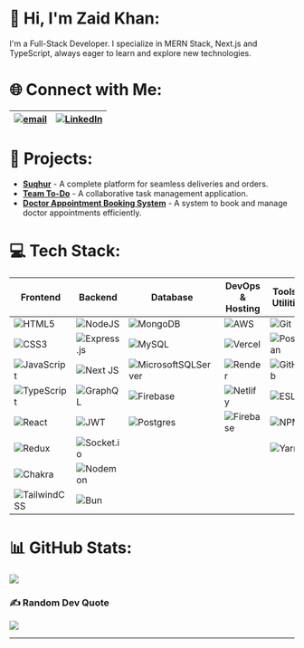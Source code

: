 # 💫 Hi, I'm Zaid Khan:
I'm a Full-Stack Developer. I specialize in MERN Stack, Next.js and TypeScript, always eager to learn and explore new technologies.


# 🌐 Connect with Me:

|[![email](https://img.shields.io/badge/Email-D14836?logo=gmail&logoColor=white)](mailto:zaid707khan@gmail.com)|[![LinkedIn](https://img.shields.io/badge/LinkedIn-%230077B5.svg?logo=linkedin&logoColor=white)](https://linkedin.com/in/m-zaid-khan29)|
|------|--------|


# 🚀 Projects:

- **[Suqhur](https://suqhur.com/)** - A complete platform for seamless deliveries and orders.  
- **[Team To-Do](https://team-todo-seven.vercel.app/)** - A collaborative task management application.  
- **[Doctor Appointment Booking System](https://doctor-appointment-booking-system-docto.vercel.app/)** - A system to book and manage doctor appointments efficiently.  


# 💻 Tech Stack:

| Frontend      | Backend        | Database      | DevOps & Hosting  | Tools & Utilities  | Design & UI  |
|--------------|---------------|--------------|-----------------|------------------|-------------|
| ![HTML5](https://img.shields.io/badge/html5-%23E34F26.svg?style=for-the-badge&logo=html5&logoColor=white) | ![NodeJS](https://img.shields.io/badge/node.js-6DA55F?style=for-the-badge&logo=node.js&logoColor=white) | ![MongoDB](https://img.shields.io/badge/MongoDB-%234ea94b.svg?style=for-the-badge&logo=mongodb&logoColor=white) | ![AWS](https://img.shields.io/badge/AWS-%23FF9900.svg?style=for-the-badge&logo=amazon-aws&logoColor=white) | ![Git](https://img.shields.io/badge/git-%23F05033.svg?style=for-the-badge&logo=git&logoColor=white) | ![Figma](https://img.shields.io/badge/figma-%23F24E1E.svg?style=for-the-badge&logo=figma&logoColor=white) |
| ![CSS3](https://img.shields.io/badge/css3-%231572B6.svg?style=for-the-badge&logo=css3&logoColor=white) | ![Express.js](https://img.shields.io/badge/express.js-%23404d59.svg?style=for-the-badge&logo=express&logoColor=%2361DAFB) | ![MySQL](https://img.shields.io/badge/mysql-4479A1.svg?style=for-the-badge&logo=mysql&logoColor=white) | ![Vercel](https://img.shields.io/badge/vercel-%23000000.svg?style=for-the-badge&logo=vercel&logoColor=white) | ![Postman](https://img.shields.io/badge/Postman-FF6C37?style=for-the-badge&logo=postman&logoColor=white) | ![Adobe Photoshop](https://img.shields.io/badge/adobe%20photoshop-%2331A8FF.svg?style=for-the-badge&logo=adobe%20photoshop&logoColor=white) |
| ![JavaScript](https://img.shields.io/badge/javascript-%23323330.svg?style=for-the-badge&logo=javascript&logoColor=%23F7DF1E) | ![Next JS](https://img.shields.io/badge/Next-black?style=for-the-badge&logo=next.js&logoColor=white) | ![MicrosoftSQLServer](https://img.shields.io/badge/Microsoft%20SQL%20Server-CC2927?style=for-the-badge&logo=microsoft%20sql%20server&logoColor=white) | ![Render](https://img.shields.io/badge/Render-%46E3B7.svg?style=for-the-badge&logo=render&logoColor=white) | ![GitHub](https://img.shields.io/badge/github-%23121011.svg?style=for-the-badge&logo=github&logoColor=white) | ![Canva](https://img.shields.io/badge/Canva-%2300C4CC.svg?style=for-the-badge&logo=Canva&logoColor=white) |
| ![TypeScript](https://img.shields.io/badge/typescript-%23007ACC.svg?style=for-the-badge&logo=typescript&logoColor=white) | ![GraphQL](https://img.shields.io/badge/-GraphQL-E10098?style=for-the-badge&logo=graphql&logoColor=white) |![Firebase](https://img.shields.io/badge/firebase-a08021?style=for-the-badge&logo=firebase&logoColor=ffcd34)  |![Netlify](https://img.shields.io/badge/netlify-%23000000.svg?style=for-the-badge&logo=netlify&logoColor=#00C7B7)  | ![ESLint](https://img.shields.io/badge/ESLint-4B3263?style=for-the-badge&logo=eslint&logoColor=white) |![Adobe Illustrator](https://img.shields.io/badge/adobe%20illustrator-%23FF9A00.svg?style=for-the-badge&logo=adobe%20illustrator&logoColor=white)  |
| ![React](https://img.shields.io/badge/react-%2320232a.svg?style=for-the-badge&logo=react&logoColor=%2361DAFB) | ![JWT](https://img.shields.io/badge/JWT-black?style=for-the-badge&logo=JSON%20web%20tokens) |![Postgres](https://img.shields.io/badge/postgres-%23316192.svg?style=for-the-badge&logo=postgresql&logoColor=white)  |![Firebase](https://img.shields.io/badge/firebase-%23039BE5.svg?style=for-the-badge&logo=firebase)  | ![NPM](https://img.shields.io/badge/NPM-%23CB3837.svg?style=for-the-badge&logo=npm&logoColor=white) |  |
| ![Redux](https://img.shields.io/badge/redux-%23593d88.svg?style=for-the-badge&logo=redux&logoColor=white) | ![Socket.io](https://img.shields.io/badge/Socket.io-black?style=for-the-badge&logo=socket.io&badgeColor=010101) |  |  | ![Yarn](https://img.shields.io/badge/yarn-%232C8EBB.svg?style=for-the-badge&logo=yarn&logoColor=white) |  |
| ![Chakra](https://img.shields.io/badge/chakra-%234ED1C5.svg?style=for-the-badge&logo=chakraui&logoColor=white) | ![Nodemon](https://img.shields.io/badge/NODEMON-%23323330.svg?style=for-the-badge&logo=nodemon&logoColor=%BBDEAD) |  |  |  |  |
| ![TailwindCSS](https://img.shields.io/badge/tailwindcss-%2338B2AC.svg?style=for-the-badge&logo=tailwind-css&logoColor=white) | ![Bun](https://img.shields.io/badge/Bun-%23000000.svg?style=for-the-badge&logo=bun&logoColor=white) |  |  |  |  |



# 📊 GitHub Stats:
![](https://nirzak-streak-stats.vercel.app/?user=Zaid-Khan29&theme=github_dark&hide_border=false)<br/>

### ✍ Random Dev Quote
![](https://quotes-github-readme.vercel.app/api?type=horizontal&theme=radical)

---
